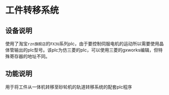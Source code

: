 # 工件转移系统
## 设备说明
使用了淘宝`rzn旗舰店`的`FX3U`系列plc，由于要控制伺服电机的运动所以需要使用晶体管输出的plc型号。该plc为仿三菱的plc，可以使用三菱的gxworks编辑，但特殊寄存器的地址不同。
## 功能说明
用于将工件从一体机转移至砂轮机的轨道转移系统的配套plc程序